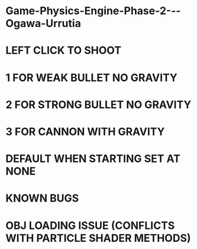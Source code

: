 # Game-Physics-Engine-Phase-2---Ogawa-Urrutia

# LEFT CLICK TO SHOOT
# 1 FOR WEAK BULLET NO GRAVITY
# 2 FOR STRONG BULLET NO GRAVITY
# 3 FOR CANNON WITH GRAVITY

# DEFAULT WHEN STARTING SET AT NONE

# KNOWN BUGS
# OBJ LOADING ISSUE (CONFLICTS WITH PARTICLE SHADER METHODS)
